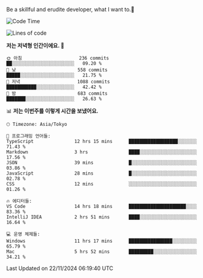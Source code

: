 Be a skillful and erudite developer, what I want to.👶

<!--START_SECTION:waka-->
![Code Time](http://img.shields.io/badge/Code%20Time-1%2C410%20hrs%2039%20mins-blue)

![Lines of code](https://img.shields.io/badge/%EC%A0%80%EB%8A%94%20%EC%97%AC%ED%83%9C%EA%B9%8C%EC%A7%80%20-903.4%20thousand%20%EC%A4%84%EC%9D%98%20%EC%BD%94%EB%93%9C%EB%A5%BC%20%EC%9E%91%EC%84%B1%ED%96%88%EC%96%B4%EC%9A%94.-blue)

**저는 저녁형 인간이에요. 🦉** 

```text
🌞 아침                     236 commits         ██░░░░░░░░░░░░░░░░░░░░░░░   09.20 % 
🌆 낮　                     558 commits         █████░░░░░░░░░░░░░░░░░░░░   21.75 % 
🌃 저녁                     1088 commits        ███████████░░░░░░░░░░░░░░   42.42 % 
🌙 밤　                     683 commits         ███████░░░░░░░░░░░░░░░░░░   26.63 % 
```


📊 **저는 이번주를 이렇게 시간을 보냈어요.** 

```text
🕑︎ Timezone: Asia/Tokyo

💬 프로그래밍 언어들: 
TypeScript               12 hrs 15 mins      ██████████████████░░░░░░░   71.43 % 
Markdown                 3 hrs               ████░░░░░░░░░░░░░░░░░░░░░   17.56 % 
JSON                     39 mins             █░░░░░░░░░░░░░░░░░░░░░░░░   03.86 % 
JavaScript               28 mins             █░░░░░░░░░░░░░░░░░░░░░░░░   02.78 % 
CSS                      12 mins             ░░░░░░░░░░░░░░░░░░░░░░░░░   01.26 % 

🔥 에디터들: 
VS Code                  14 hrs 18 mins      █████████████████████░░░░   83.36 % 
IntelliJ IDEA            2 hrs 51 mins       ████░░░░░░░░░░░░░░░░░░░░░   16.64 % 

💻 운영 체제들: 
Windows                  11 hrs 17 mins      ████████████████░░░░░░░░░   65.79 % 
Mac                      5 hrs 52 mins       █████████░░░░░░░░░░░░░░░░   34.21 % 
```


 Last Updated on 22/11/2024 06:19:40 UTC
<!--END_SECTION:waka-->
